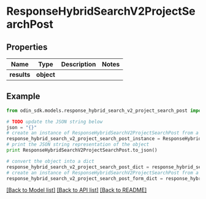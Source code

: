# ResponseHybridSearchV2ProjectSearchPost


## Properties

Name | Type | Description | Notes
------------ | ------------- | ------------- | -------------
**results** | **object** |  | 

## Example

```python
from odin_sdk.models.response_hybrid_search_v2_project_search_post import ResponseHybridSearchV2ProjectSearchPost

# TODO update the JSON string below
json = "{}"
# create an instance of ResponseHybridSearchV2ProjectSearchPost from a JSON string
response_hybrid_search_v2_project_search_post_instance = ResponseHybridSearchV2ProjectSearchPost.from_json(json)
# print the JSON string representation of the object
print ResponseHybridSearchV2ProjectSearchPost.to_json()

# convert the object into a dict
response_hybrid_search_v2_project_search_post_dict = response_hybrid_search_v2_project_search_post_instance.to_dict()
# create an instance of ResponseHybridSearchV2ProjectSearchPost from a dict
response_hybrid_search_v2_project_search_post_form_dict = response_hybrid_search_v2_project_search_post.from_dict(response_hybrid_search_v2_project_search_post_dict)
```
[[Back to Model list]](../README.md#documentation-for-models) [[Back to API list]](../README.md#documentation-for-api-endpoints) [[Back to README]](../README.md)


